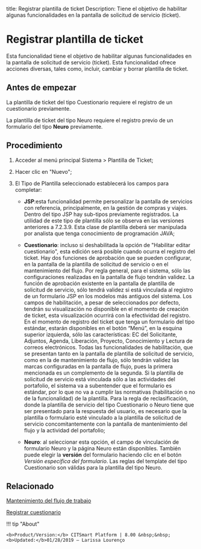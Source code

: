 title:  Registrar plantilla de ticket 
Description: Tiene el objetivo de habilitar algunas funcionalidades en la pantalla de solicitud de servicio (ticket).
# Registrar plantilla de ticket

Esta funcionalidad tiene el objetivo de habilitar algunas funcionalidades en la pantalla de solicitud de servicio (ticket).
Esta funcionalidad ofrece acciones diversas, tales como, incluir, cambiar y borrar plantilla de ticket.

Antes de empezar
----------------

La plantilla de ticket del tipo Cuestionario requiere el registro de un
cuestionario previamente.

La plantilla de ticket del tipo Neuro requiere el registro previo de un
formulario del tipo **Neuro** previamente.

Procedimiento
-------------

1.  Acceder al menú principal Sistema \> Plantilla de Ticket;

2.  Hacer clic en "Nuevo";

3.  El Tipo de Plantilla seleccionado establecerá los campos para completar:

    -   **JSP**:esta funcionalidad permite personalizar la pantalla de servicios con
    referencia, principalmente, en la gestión de compras y viajes. Dentro del
    tipo JSP hay sub-tipos previamente registrados. La utilidad de este tipo de
    plantilla sólo se observa en las versiones anteriores a 7.2.3.9. Esta clase
    de plantilla deberá ser manipulada por analista que tenga conocimiento de
    programación JAVA;

    -   **Cuestionario**: incluso si deshabilitada la opción de "Habilitar editar
    cuestionario", esta edición será posible cuando ocurra el registro del
    ticket. Hay dos funciones de aprobación que se pueden configurar, en la
    pantalla de la plantilla de solicitud de servicio o en el mantenimiento del
    flujo. Por regla general, para el sistema, sólo las configuraciones
    realizadas en la pantalla de flujo tendrán validez. La función de aprobación
    existente en la pantalla de plantilla de solicitud de servicio, sólo tendrá
    validez si está vinculada al registro de un formulario JSP en los modelos
    más antiguos del sistema. Los campos de habilitación, a pesar de
    seleccionados por defecto, tendrán su visualización no disponible en el
    momento de creación de ticket, esta visualización ocurrirá con la
    efectividad del registro. En el momento de registro del ticket que tenga un
    formulario del tipo estándar, estarán disponibles en el botón “Menú”, en la
    esquina superior izquierda, sólo las características: EC del Solicitante,
    Adjuntos, Agenda, Liberación, Proyecto, Conocimiento y Lectura de correos
    electrónicos. Todas las funcionalidades de habilitación, que se presentan
    tanto en la pantalla de plantilla de solicitud de servicio, como en la de
    mantenimiento de flujo, sólo tendrán validez las marcas configuradas en la
    pantalla de flujo, pues la primera mencionada es un complemento de la
    segunda. Si la plantilla de solicitud de servicio está vinculada sólo a las
    actividades del portafolio, el sistema va a subentender que el formulario es
    estándar, por lo que no va a cumplir las normativas (habilitación o no de la
    funcionalidad) de la plantilla. Para la regla de reclasificación, donde la
    plantilla de servicio del tipo Cuestionario o Neuro tiene que ser presentado
    para la respuesta del usuario, es necesario que la plantilla o formulario
    esté vinculado a la plantilla de solicitud de servicio concomitantemente con
    la pantalla de mantenimiento del flujo y la actividad del portafolio;

    -   **Neuro**: al seleccionar esta opción, el campo de vinculación de formulario
    Neuro y la página Neuro están disponibles. También puede elegir la
    **versión** del formulario haciendo clic en el botón *Versión específica del
    formulario*. Las reglas del template del tipo Cuestionario son válidas para
    la plantilla del tipo Neuro.

Relacionado
-----------

[Mantenimiento del flujo de trabajo](/es-es/citsmart-platform-8/workflow/use/workflow-maintenance.html)

[Registrar cuestionario](/es-es/citsmart-platform-8/platform-administration/questionnaires/questionaires-management/register-questionnaire.html)


!!! tip "About"

    <b>Product/Version:</b> CITSmart Platform | 8.00 &nbsp;&nbsp;
    <b>Updated:</b>01/28/2019 – Larissa Lourenço

